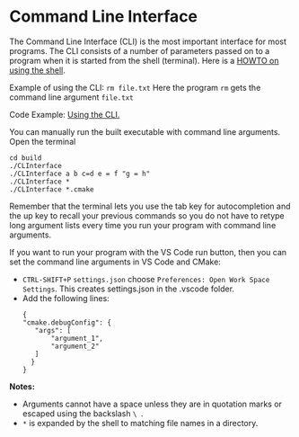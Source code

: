 # Command Line Interface

The Command Line Interface (CLI) is the most important interface for most programs. The CLI consists of a 
number of parameters passed on to a program when it is started from the shell (terminal). Here is a 
[HOWTO on using the shell](https://github.com/mhahsler/CS2341/blob/main/HOWTO_shell_and_ssh.md). 

Example of using the CLI: `rm file.txt` Here the program `rm` gets the command line argument `file.txt`

Code Example: [Using the CLI.](CLInterface_main.cpp)

You can manually run the built executable with command line arguments. Open the terminal

   ```
   cd build
   ./CLInterface
   ./CLInterface a b c=d e = f "g = h"
   ./CLInterface *
   ./CLInterface *.cmake
   ```

Remember that the terminal lets you use the tab key for autocompletion and the up key to recall your previous commands so you do not have to retype long argument lists every time you run your program with command line arguments.

If you want to run your program with the VS Code run button, then you can set the command line arguments in VS Code and CMake:
   * `CTRL-SHIFT+P` `settings.json` choose `Preferences: Open Work Space Settings`. This creates settings.json in the .vscode folder.
   * Add the following lines: 
     ```
     {
     "cmake.debugConfig": {
        "args": [
            "argument_1",
            "argument_2"
        ]
       }
     }
     ```

**Notes:** 

* Arguments cannot have a space unless they are in quotation marks or escaped using the backslash `\ `.
* `*` is expanded by the shell to matching file names in a directory.

